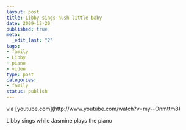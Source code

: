 ```yaml
--- 
layout: post
title: Libby sings hush little baby
date: 2009-12-20
published: true
meta: 
  _edit_last: "2"
tags: 
- family
- Libby
- piano
- video
type: post
categories: 
- family
status: publish
---
```

<div class="posterous_bookmarklet_entry">     <div class="posterous_quote_citation">via [youtube.com](http://www.youtube.com/watch?v=my--Onmttm8)</div> 

Libby sings while Jasmine plays the piano

</div>
